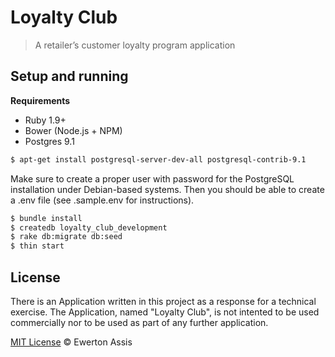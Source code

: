 # Loyalty Club

> A retailer’s customer loyalty program application

## Setup and running

**Requirements**

  * Ruby 1.9+
  * Bower (Node.js + NPM)
  * Postgres 9.1

  ```sh
  $ apt-get install postgresql-server-dev-all postgresql-contrib-9.1
  ```

Make sure to create a proper user with password for the PostgreSQL installation under Debian-based systems.
Then you should be able to create a .env file (see .sample.env for instructions).

  ```sh
  $ bundle install
  $ createdb loyalty_club_development
  $ rake db:migrate db:seed
  $ thin start
  ```

## License

There is an Application written in this project as a response for a technical exercise. The Application,
named "Loyalty Club", is not intented to be used commercially nor to be used as part of any further
application.

[MIT License](http://ewerton-araujo.mit-license.org/) &copy; Ewerton Assis
